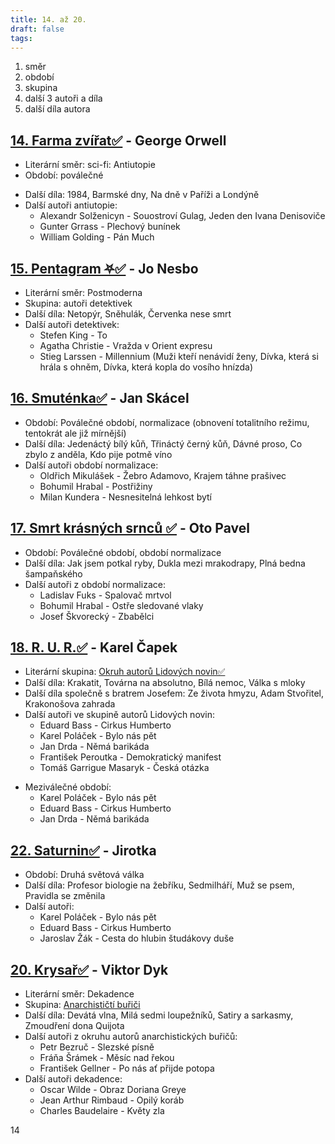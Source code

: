```yaml
---
title: 14. až 20.
draft: false
tags:
---
```

 1. směr
2. období
3. skupina
4. další 3 autoři a díla
5. další díla autora
## [14. Farma zvířat✅](14.%20Farma%20zvířat✅.md) - George Orwell
- Literární směr: sci-fi: Antiutopie
- Období: poválečné
* Další díla: 1984, Barmské dny, Na dně v Paříži a Londýně
* Další autoři antiutopie:
	* Alexandr Solženicyn - Souostroví Gulag, Jeden den Ivana Denisoviče
	* Gunter Grrass - Plechový bunínek
	* William Golding - Pán Much
## [15. Pentagram ⛧✅](15.%20Pentagram%20⛧✅.md) - Jo Nesbo
* Literární směr: Postmoderna
* Skupina: autoři detektivek
* Další díla: Netopýr, Sněhulák, Červenka nese smrt
* Další autoři detektivek:
	* Stefen King - To
	* Agatha Christie - Vražda v Orient expresu
	* Stieg Larssen - Millennium (Muži kteří nenávidí ženy, Dívka, která si hrála s ohněm, Dívka, která kopla do vosího hnízda)
## [16. Smuténka✅](16.%20Smuténka✅.md) - Jan Skácel
* Období: Poválečné období, normalizace (obnovení totalitního režimu, tentokrát ale již mírnější)
* Další díla: Jedenáctý bílý kůň, Třináctý černý kůň, Dávné proso, Co zbylo z anděla, Kdo pije potmě víno
* Další autoři období normalizace:
	* Oldřich Mikulášek - Žebro Adamovo, Krajem táhne prašivec
	* Bohumil Hrabal - Postřižiny
	* Milan Kundera - Nesnesitelná lehkost bytí
## [17. Smrt krásných srnců ✅](17.%20Smrt%20krásných%20srnců%20✅.md) - Oto Pavel
* Období: Poválečné období, období normalizace
* Další díla: Jak jsem potkal ryby, Dukla mezi mrakodrapy, Plná bedna šampaňského
* Další autoři z období normalizace:
	- Ladislav Fuks - Spalovač mrtvol
	- Bohumil Hrabal - Ostře sledované vlaky
	- Josef Škvorecký - Zbabělci
## [18. R. U. R.✅](18.%20R.%20U.%20R.✅.md) - Karel Čapek
* Literární skupina: [Okruh autorů Lidových novin✅](Okruh%20autorů%20Lidových%20novin✅.md)
* Další díla: Krakatit, Továrna na absolutno, Bílá nemoc, Válka s mloky
* Další díla společně s bratrem Josefem: Ze života hmyzu, Adam Stvořitel, Krakonošova zahrada
* Další autoři ve skupině autorů Lidových novin:
	 * Eduard Bass - Cirkus Humberto
	 * Karel Poláček - Bylo nás pět
	 * Jan Drda - Němá barikáda
	 - František Peroutka - Demokratický manifest
	 - Tomáš Garrigue Masaryk - Česká otázka
- Meziválečné období:
	- Karel Poláček - Bylo nás pět
	- Eduard Bass - Cirkus Humberto
	- Jan Drda - Němá barikáda
## [22. Saturnin✅](22.%20Saturnin✅.md) - Jirotka
* Období: Druhá světová válka
* Další díla: Profesor biologie na žebříku, Sedmilháří, Muž se psem, Pravidla se změnila
* Další autoři:
	- Karel Poláček - Bylo nás pět
	- Eduard Bass - Cirkus Humberto
	- Jaroslav Žák - Cesta do hlubin študákovy duše
## [20. Krysař✅](20.%20Krysař✅.md) - Viktor Dyk

* Literární směr: Dekadence
* Skupina: [Anarchističtí buřiči](Anarchističtí%20buřiči.md)
* Další díla: Devátá vlna, Milá sedmi loupežníků, Satiry a sarkasmy, Zmoudření dona Quijota
* Další autoři z okruhu autorů anarchistických buřičů:
	* Petr Bezruč - Slezské písně
	* Fráňa Šrámek - Měsíc nad řekou
	* František Gellner - Po nás ať přijde potopa
* Další autoři dekadence:
	* Oscar Wilde - Obraz Doriana Greye
	* Jean Arthur Rimbaud - Opilý koráb
	* Charles Baudelaire - Květy zla

14